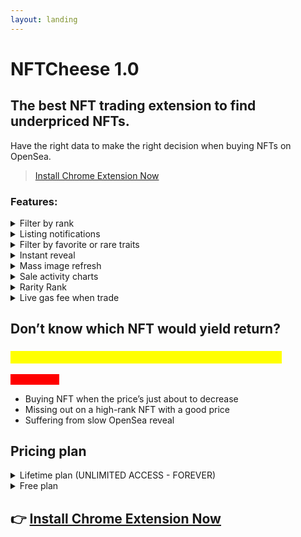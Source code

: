 ```yaml
---
layout: landing
---
```


# NFTCheese 1.0

## The best NFT trading extension to find underpriced NFTs.

Have the right data to make the right decision when buying NFTs on OpenSea.

> [Install Chrome Extension Now](https://chrome.google.com/webstore/detail/nftcheese/nnmgbbkbhgbmmpmdafjlljcehldannic)



### Features:

<details>

<summary>Filter by rank</summary>

Snipe top rank NFTs on the floor or during reveal before others. Or use this to see analytics of a certain ranking range to your advantage.

</details>

<details>

<summary>Listing notifications</summary>

You can set alarm to scoop out the NFTs instantly when they are being listed at a certain rarity or with certain traits.

</details>

<details>

<summary>Filter by favorite or rare traits</summary>

Not only you can view all available NFTs of your favorite traits, you can also see which ones are rare, along with sale & listing data belong to those traits.

</details>

<details>

<summary>Instant reveal</summary>

Opensea sucks when it comes to showing images during review. NFTCheese allows you to view the NFTs' images directly from smart contract source at the time of reveal.

</details>

<details>

<summary>Mass image refresh</summary>

Like instant reveal, but imagine doing it for all NFTs on the page in a single button click.

</details>

<details>

<summary>Sale activity charts</summary>

Study about the NFTs before you buy them: Average price, daily volume traded.

</details>

<details>

<summary>Rarity Rank</summary>

Why buying generic NFTs at the floor while you can buy rare NFTs at the floor (or close it it). Filter within a rarity ranking range and spot the underpriced NFTs.

</details>

<details>

<summary>Live gas fee when trade</summary>

So that you can avoid over spending on gas.

</details>

## Don’t know which NFT would yield return?

### <mark style="color:yellow;">NFTCheese show you the data to make better decision</mark>

<mark style="color:red;background-color:red;">No more of:</mark>

* Buying NFT when the price’s just about to decrease
* Missing out on a high-rank NFT with a good price
* Suffering from slow OpenSea reveal

## Pricing plan

<details>

<summary>Lifetime plan (UNLIMITED ACCESS - FOREVER)</summary>

Unlock all of the features listed above, no limitation.

You will need to purchase [NFTCheese Genesis Pass on Opensea](https://opensea.io/collection/nftcheese-genesis).

You will also have access to future features & future tools coming from NFTCheese.

</details>

<details>

<summary>Free plan</summary>

You can use NFTCheese Chrome Extension without these features:

1. Listing Notifier
2. Mass Instant Reveal

</details>

## 👉 [Install Chrome Extension Now](https://chrome.google.com/webstore/detail/nftcheese/nnmgbbkbhgbmmpmdafjlljcehldannic)
